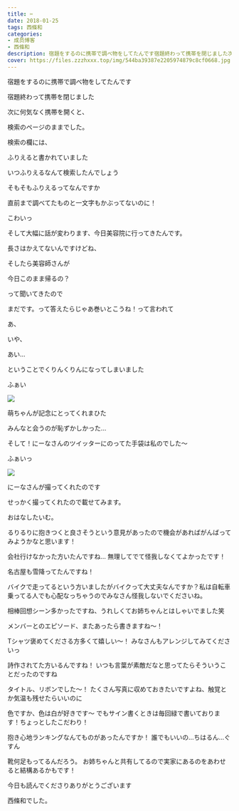 ```yaml
---
title: ✂︎
date: 2018-01-25
tags: 西條和
categories: 
- 成员博客
- 西條和
description: 宿題をするのに携帯で調べ物をしてたんです宿題終わって携帯を閉じました次に何気なく携帯を開くと、検索のページのままでした。...
cover: https://files.zzzhxxx.top/img/544ba39387e2205974879c8cf0668.jpg 
---
```











宿題をするのに携帯で調べ物をしてたんです






宿題終わって携帯を閉じました









次に何気なく携帯を開くと、





検索のページのままでした。





検索の欄には、





ふりえると書かれていました






いつふりえるなんて検索したんでしょう






そもそもふりえるってなんですか






直前まで調べてたものと一文字もかぶってないのに！




こわいっ












そして大幅に話が変わります、今日美容院に行ってきたんです。







長さはかえてないんですけどね、







そしたら美容師さんが





今日このまま帰るの？





って聞いてきたので




まだです。って答えたらじゃあ巻いとこうね！って言われて






あ、


いや、





あい…





ということでくりんくりんになってしまいました


ふぁい


![](https://files.zzzhxxx.top/img/544ba39387e2205974879c8cf0668.jpg)




萌ちゃんが記念にとってくれまひた






みんなと会うのが恥ずかしかった…










そして！にーなさんのツイッターにのってた手袋は私のでした〜







ふぁいっ


![](https://files.zzzhxxx.top/img/544ba39387e2205974879c8cf0668-01.jpg)






にーなさんが撮ってくれたのです











せっかく撮ってくれたので載せてみます。















おはなしたいむ。



るりるりに抱きつくと良さそうという意見があったので機会があればがんばってみようかなと思います！






会社行けなかった方いたんですね…
無理してでて怪我しなくてよかったです！

名古屋も雪降ってたんですね！

バイクで走ってるという方いましたがバイクって大丈夫なんですか？私は自転車乗ってる人でも心配なっちゃうのでみなさん怪我しないでくださいね。



相棒回想シーン多かったですね、うれしくてお姉ちゃんとはしゃいでました笑



メンバーとのエピソード、またあったら書きますね〜！




Tシャツ褒めてくださる方多くて嬉しい〜！
みなさんもアレンジしてみてくださいっ


詩作されてた方いるんですね！
いつも言葉が素敵だなと思ってたらそういうことだったのですね





タイトル、リボンでした〜！
たくさん写真に収めておきたいですよね、触覚とか気温も残せたらいいのに





色ですか、色は白が好きです〜
でもサイン書くときは毎回緑で書いております！ちょっとしたこだわり！



抱き心地ランキングなんてものがあったんですか！
誰でもいいの…ちはるん…ぐすん




靴何足もってるんだろう。
お姉ちゃんと共有してるので実家にあるのをあわせると結構あるかもです！









今日も読んでくださりありがとうございます





西條和でした。



